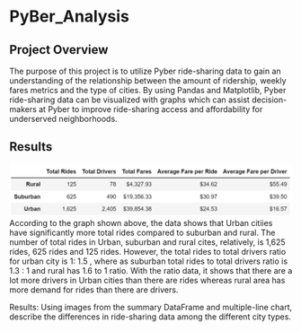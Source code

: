 # PyBer_Analysis
## Project Overview
The purpose of this project is to utilize Pyber ride-sharing data to gain an understanding of the relationship between the amount of ridership, weekly fares metrics and the type of cities. By using Pandas and Matplotlib, Pyber ride-sharing data can be visualized with graphs which can assist decision-makers at Pyber to improve ride-sharing access and affordability for underserved neighborhoods. 
## Results
![Pyber_Summary_df](analysis/Pyber_Summary_df.png)
According to the graph shown above, the data shows that Urban citiies have significantly more total rides compared to suburban and rural. The number of total rides in Urban, suburban and rural cites, relatively, is 1,625 rides, 625 rides and 125 rides. However, the total rides to total drivers ratio for urban city is 1: 1.5 , where as suburban total rides to total drivers ratio is 1.3 : 1 and rural has 1.6 to 1 ratio. With the ratio data, it shows that there are a lot more drivers in Urban cities than there are rides whereas rural area has more demand for rides than there are drivers. 


Results: Using images from the summary DataFrame and multiple-line chart, describe the differences in ride-sharing data among the different city types.
